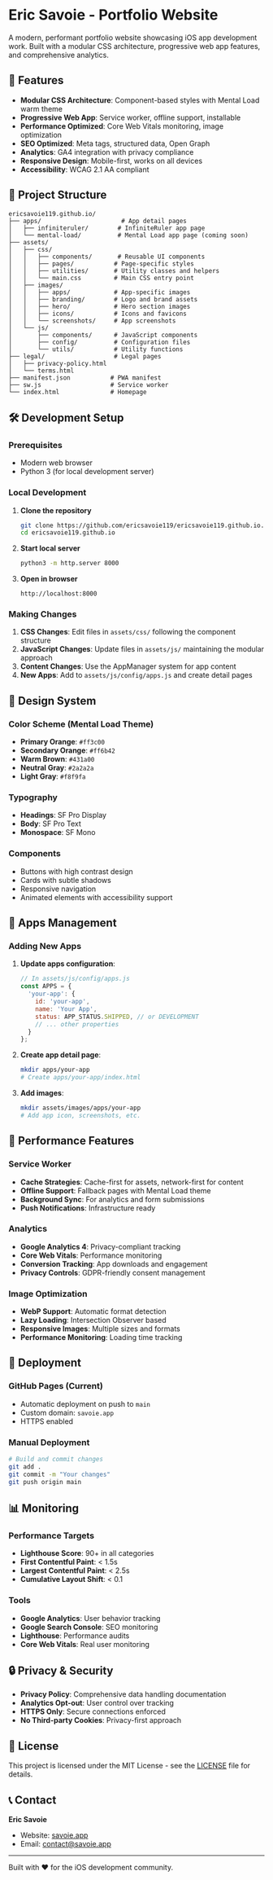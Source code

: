 # Eric Savoie - Portfolio Website

A modern, performant portfolio website showcasing iOS app development work. Built with a modular CSS architecture, progressive web app features, and comprehensive analytics.

## 🚀 Features

- **Modular CSS Architecture**: Component-based styles with Mental Load warm theme
- **Progressive Web App**: Service worker, offline support, installable
- **Performance Optimized**: Core Web Vitals monitoring, image optimization
- **SEO Optimized**: Meta tags, structured data, Open Graph
- **Analytics**: GA4 integration with privacy compliance
- **Responsive Design**: Mobile-first, works on all devices
- **Accessibility**: WCAG 2.1 AA compliant

## 📁 Project Structure

```
ericsavoie119.github.io/
├── apps/                      # App detail pages
│   ├── infiniteruler/        # InfiniteRuler app page
│   └── mental-load/          # Mental Load app page (coming soon)
├── assets/
│   ├── css/
│   │   ├── components/       # Reusable UI components
│   │   ├── pages/           # Page-specific styles
│   │   ├── utilities/       # Utility classes and helpers
│   │   └── main.css         # Main CSS entry point
│   ├── images/
│   │   ├── apps/            # App-specific images
│   │   ├── branding/        # Logo and brand assets
│   │   ├── hero/            # Hero section images
│   │   ├── icons/           # Icons and favicons
│   │   └── screenshots/     # App screenshots
│   └── js/
│       ├── components/      # JavaScript components
│       ├── config/          # Configuration files
│       └── utils/           # Utility functions
├── legal/                   # Legal pages
│   ├── privacy-policy.html
│   └── terms.html
├── manifest.json           # PWA manifest
├── sw.js                   # Service worker
└── index.html              # Homepage
```

## 🛠 Development Setup

### Prerequisites
- Modern web browser
- Python 3 (for local development server)

### Local Development

1. **Clone the repository**
   ```bash
   git clone https://github.com/ericsavoie119/ericsavoie119.github.io.git
   cd ericsavoie119.github.io
   ```

2. **Start local server**
   ```bash
   python3 -m http.server 8000
   ```

3. **Open in browser**
   ```
   http://localhost:8000
   ```

### Making Changes

1. **CSS Changes**: Edit files in `assets/css/` following the component structure
2. **JavaScript Changes**: Update files in `assets/js/` maintaining the modular approach
3. **Content Changes**: Use the AppManager system for app content
4. **New Apps**: Add to `assets/js/config/apps.js` and create detail pages

## 🎨 Design System

### Color Scheme (Mental Load Theme)
- **Primary Orange**: `#ff3c00`
- **Secondary Orange**: `#ff6b42`
- **Warm Brown**: `#431a00`
- **Neutral Gray**: `#2a2a2a`
- **Light Gray**: `#f8f9fa`

### Typography
- **Headings**: SF Pro Display
- **Body**: SF Pro Text
- **Monospace**: SF Mono

### Components
- Buttons with high contrast design
- Cards with subtle shadows
- Responsive navigation
- Animated elements with accessibility support

## 📱 Apps Management

### Adding New Apps

1. **Update apps configuration**:
   ```javascript
   // In assets/js/config/apps.js
   const APPS = {
     'your-app': {
       id: 'your-app',
       name: 'Your App',
       status: APP_STATUS.SHIPPED, // or DEVELOPMENT
       // ... other properties
     }
   };
   ```

2. **Create app detail page**:
   ```bash
   mkdir apps/your-app
   # Create apps/your-app/index.html
   ```

3. **Add images**:
   ```bash
   mkdir assets/images/apps/your-app
   # Add app icon, screenshots, etc.
   ```

## 🔧 Performance Features

### Service Worker
- **Cache Strategies**: Cache-first for assets, network-first for content
- **Offline Support**: Fallback pages with Mental Load theme
- **Background Sync**: For analytics and form submissions
- **Push Notifications**: Infrastructure ready

### Analytics
- **Google Analytics 4**: Privacy-compliant tracking
- **Core Web Vitals**: Performance monitoring
- **Conversion Tracking**: App downloads and engagement
- **Privacy Controls**: GDPR-friendly consent management

### Image Optimization
- **WebP Support**: Automatic format detection
- **Lazy Loading**: Intersection Observer based
- **Responsive Images**: Multiple sizes and formats
- **Performance Monitoring**: Loading time tracking

## 🚀 Deployment

### GitHub Pages (Current)
- Automatic deployment on push to `main`
- Custom domain: `savoie.app`
- HTTPS enabled

### Manual Deployment
```bash
# Build and commit changes
git add .
git commit -m "Your changes"
git push origin main
```

## 📊 Monitoring

### Performance Targets
- **Lighthouse Score**: 90+ in all categories
- **First Contentful Paint**: < 1.5s
- **Largest Contentful Paint**: < 2.5s
- **Cumulative Layout Shift**: < 0.1

### Tools
- **Google Analytics**: User behavior tracking
- **Google Search Console**: SEO monitoring
- **Lighthouse**: Performance audits
- **Core Web Vitals**: Real user monitoring

## 🔒 Privacy & Security

- **Privacy Policy**: Comprehensive data handling documentation
- **Analytics Opt-out**: User control over tracking
- **HTTPS Only**: Secure connections enforced
- **No Third-party Cookies**: Privacy-first approach

## 📄 License

This project is licensed under the MIT License - see the [LICENSE](LICENSE) file for details.

## 📞 Contact

**Eric Savoie**
- Website: [savoie.app](https://savoie.app)
- Email: [contact@savoie.app](mailto:contact@savoie.app)

---

Built with ❤️ for the iOS development community. 